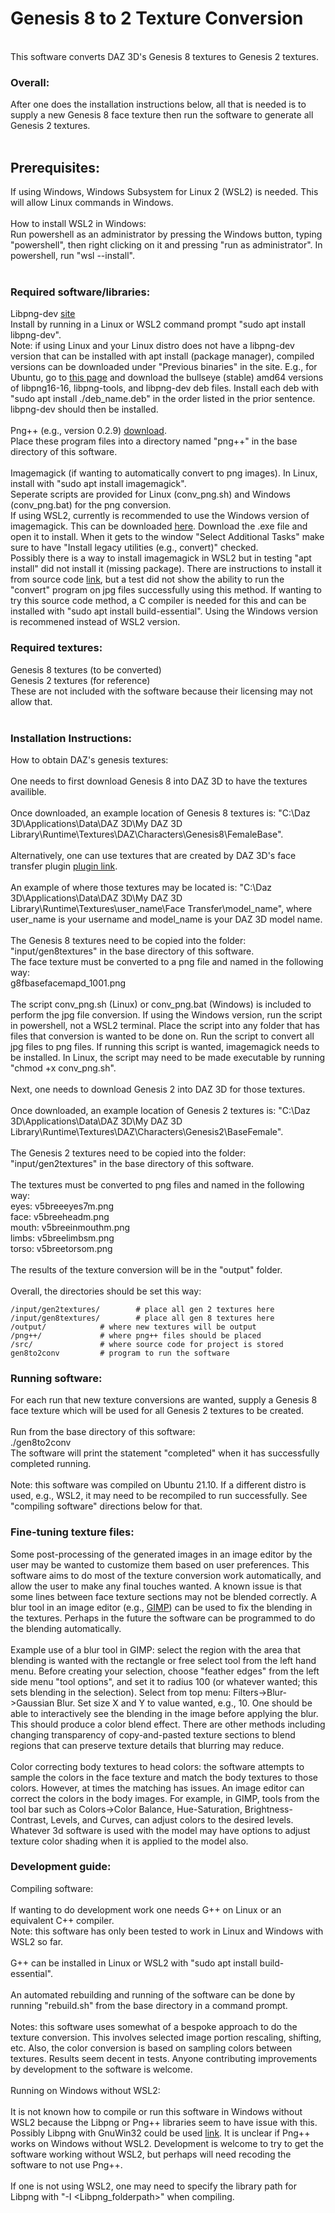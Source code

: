 # Genesis 8 to 2 Texture Conversion
<br>
This software converts DAZ 3D's Genesis 8 textures to Genesis 2 textures.<br>

### Overall:


After one does the installation instructions below, all that is needed is to supply a new Genesis 8 face texture then run the software to generate all Genesis 2 textures.<br>
<br>
## Prerequisites:


If using Windows, Windows Subsystem for Linux 2 (WSL2) is needed. This will allow Linux commands in Windows.<br>
<br>
How to install WSL2 in Windows:<br>
Run powershell as an administrator by pressing the Windows button, typing "powershell", then right clicking on it and pressing "run as administrator". In powershell, run "wsl --install".<br>
<br>
### Required software/libraries:

Libpng-dev [site](http://www.libpng.org/pub/png/libpng.html)<br>
Install by running in a Linux or WSL2 command prompt "sudo apt install libpng-dev".<br>
Note: if using Linux and your Linux distro does not have a libpng-dev version that can be installed with apt install (package manager), compiled versions can be downloaded under "Previous
binaries" in the site. E.g., for Ubuntu, go to [this page](http://packages.debian.org/search?keywords=libpng&suite=default&section=all&arch=any&searchon=names) and download the bullseye (stable) amd64 versions of libpng16-16, libpng-tools, and libpng-dev deb files. Install each deb with "sudo apt install ./deb_name.deb" in the order listed in the prior sentence. libpng-dev should then be installed.<br>
<br>
Png++ (e.g., version 0.2.9) [download](https://www.nongnu.org/pngpp/).<br>
Place these program files into a directory named "png++" in the base directory of this software.<br>
<br>
Imagemagick (if wanting to automatically convert to png images). In Linux, install with "sudo apt install imagemagick".<br>
Seperate scripts are provided for Linux (conv_png.sh) and Windows (conv_png.bat) for the png conversion.<br>
If using WSL2, currently is recommended to use the Windows version of imagemagick. This can be downloaded [here](https://imagemagick.org/script/download.php#windows). Download the .exe file and open it to install. When it gets to the window "Select Additional Tasks" make sure to have "Install legacy utilities (e.g., convert)" checked.<br>
Possibly there is a way to install imagemagick in WSL2 but in testing "apt install" did not install it (missing package). There are instructions to install it from source code [link](https://gist.github.com/cuuupid/963db645047597723956af13ab87b73a), but a test did not show the ability to run the "convert" program on jpg files successfully using this method. If wanting to try this source code method, a C compiler is needed for this and can be installed with "sudo apt install build-essential". Using the Windows version is recommened instead of WSL2 version.<br>

### Required textures:

Genesis 8 textures (to be converted)<br>
Genesis 2 textures (for reference)<br>
These are not included with the software because their licensing may not allow that.<br>
<br>
### Installation Instructions:

How to obtain DAZ's genesis textures:<br>
<br>
One needs to first download Genesis 8 into DAZ 3D to have the textures availible.<br>
<br>
Once downloaded, an example location of Genesis 8 textures is: "C:\Daz 3D\Applications\Data\DAZ 3D\My DAZ 3D Library\Runtime\Textures\DAZ\Characters\Genesis8\FemaleBase".<br>
<br>
Alternatively, one can use textures that are created by DAZ 3D's face transfer plugin [plugin link](https://www.daz3d.com/face-transfer-unlimited).<br>
<br>
An example of where those textures may be located is: "C:\Daz 3D\Applications\Data\DAZ 3D\My DAZ 3D Library\Runtime\Textures\user_name\Face Transfer\model_name", where user_name is your username and model_name is your DAZ 3D model name.<br>
<br>
The Genesis 8 textures need to be copied into the folder: "input/gen8textures" in the base directory of this software.<br>
The face texture must be converted to a png file and named in the following way:<br>
g8fbasefacemapd_1001.png<br>
<br> 
The script conv_png.sh (Linux) or conv_png.bat (Windows) is included to perform the jpg file conversion. If using the Windows version, run the script in powershell, not a WSL2 terminal. Place the script into any folder that has files that conversion is wanted to be done on. Run the script to convert all jpg files to png files. If running this script is wanted, imagemagick needs to be installed. In Linux, the script may need to be made executable by running "chmod +x conv_png.sh".<br>
<br>
Next, one needs to download Genesis 2 into DAZ 3D for those textures.<br>
<br>
Once downloaded, an example location of Genesis 2 textures is: "C:\Daz 3D\Applications\Data\DAZ 3D\My DAZ 3D Library\Runtime\Textures\DAZ\Characters\Genesis2\BaseFemale".<br>
<br>
The Genesis 2 textures need to be copied into the folder: "input/gen2textures" in the base directory of this software.<br>
<br>
The textures must be converted to png files and named in the following way:<br>
eyes: v5breeeyes7m.png<br>
face: v5breeheadm.png<br>
mouth: v5breeinmouthm.png<br>
limbs: v5breelimbsm.png<br>
torso: v5breetorsom.png<br>
<br>
The results of the texture conversion will be in the "output" folder.<br>
<br>
Overall, the directories should be set this way:<br>
```
/input/gen2textures/		# place all gen 2 textures here
/input/gen8textures/		# place all gen 8 textures here
/output/			# where new textures will be output
/png++/				# where png++ files should be placed
/src/				# where source code for project is stored
gen8to2conv			# program to run the software
```

### Running software:

For each run that new texture conversions are wanted, supply a Genesis 8 face texture which will be used for all Genesis 2 textures to be created.<br>
<br>
Run from the base directory of this software:<br>
./gen8to2conv<br>
The software will print the statement "completed" when it has successfully completed running.<br>
<br>
Note: this software was compiled on Ubuntu 21.10. If a different distro is used, e.g., WSL2, it may need to be recompiled to run successfully. See "compiling software" directions below for that.

### Fine-tuning texture files:

Some post-processing of the generated images in an image editor by the user may be wanted to customize them based on user preferences. This software aims to do most of the texture conversion work automatically, and allow the user to make any final touches wanted. A known issue is that some lines between face texture sections may not be blended correctly. A blur tool in an image editor (e.g., [GIMP](https://www.gimp.org)) can be used to fix the blending in the textures. Perhaps in the future the software can be programmed to do the blending automatically.<br>
<br>
Example use of a blur tool in GIMP: select the region with the area that blending is wanted with the rectangle or free select tool from the left hand menu. Before creating your selection, choose "feather edges" from the left side menu "tool options", and set it to radius 100 (or whatever wanted; this sets blending in the selection). Select from top menu: Filters->Blur->Gaussian Blur. Set size X and Y to value wanted, e.g., 10. One should be able to interactively see the blending in the image before applying the blur. This should produce a color blend effect. There are other methods including changing transparency of copy-and-pasted texture sections to blend regions that can preserve texture details that blurring may reduce.<br>
<br>
Color correcting body textures to head colors: the software attempts to sample the colors in the face texture and match the body textures to those colors. However, at times the matching has issues. An image editor can correct the colors in the body images. For example, in GIMP, tools from the tool bar such as Colors->Color Balance, Hue-Saturation, Brightness-Contrast, Levels, and Curves, can adjust colors to the desired levels. Whatever 3d software is used with the model may have options to adjust texture color shading when it is applied to the model also.<br>

### Development guide:

Compiling software:<br>
<br>
If wanting to do development work one needs G++ on Linux or an equivalent C++ compiler.<br>
Note: this software has only been tested to work in Linux and Windows with WSL2 so far.<br>
<br>
G++ can be installed in Linux or WSL2 with "sudo apt install build-essential".<br>
<br>
An automated rebuilding and running of the software can be done by running "rebuild.sh" from the base directory in a command prompt.<br>
<br>
Notes: this software uses somewhat of a bespoke approach to do the texture conversion. This involves selected image portion rescaling, shifting, etc. Also, the color conversion is based on sampling colors between textures. Results seem decent in tests. Anyone contributing improvements by development to the software is welcome.<br>
<br>
Running on Windows without WSL2:<br>
<br>
It is not known how to compile or run this software in Windows without WSL2 because the Libpng or Png++ libraries seem to have issue with this. Possibly Libpng with GnuWin32 could be used [link](https://gnuwin32.sourceforge.net/packages/libpng.htm). It is unclear if Png++ works on Windows without WSL2. Development is welcome to try to get the software working without WSL2, but perhaps will need recoding the software to not use Png++.<br>
<br>
If one is not using WSL2, one may need to specify the library path for Libpng with "-I <Libpng_folderpath>" when compiling.<br>